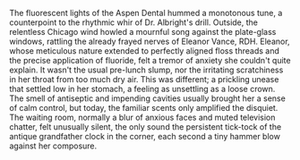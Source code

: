 The fluorescent lights of the Aspen Dental hummed a monotonous tune, a counterpoint to the rhythmic whir of Dr. Albright's drill.  Outside, the relentless Chicago wind howled a mournful song against the plate-glass windows, rattling the already frayed nerves of Eleanor Vance, RDH.  Eleanor, whose meticulous nature extended to perfectly aligned floss threads and the precise application of fluoride, felt a tremor of anxiety she couldn't quite explain.  It wasn't the usual pre-lunch slump, nor the irritating scratchiness in her throat from too much dry air. This was different; a prickling unease that settled low in her stomach, a feeling as unsettling as a loose crown.  The smell of antiseptic and impending cavities usually brought her a sense of calm control, but today, the familiar scents only amplified the disquiet.  The waiting room, normally a blur of anxious faces and muted television chatter, felt unusually silent, the only sound the persistent tick-tock of the antique grandfather clock in the corner, each second a tiny hammer blow against her composure.
